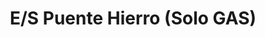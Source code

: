 ---
title: "E/S Puente Hierro (Solo GAS)"
url: /caracas/e-s-puente-hierro-solo-gas/
shop: Allgemein
---